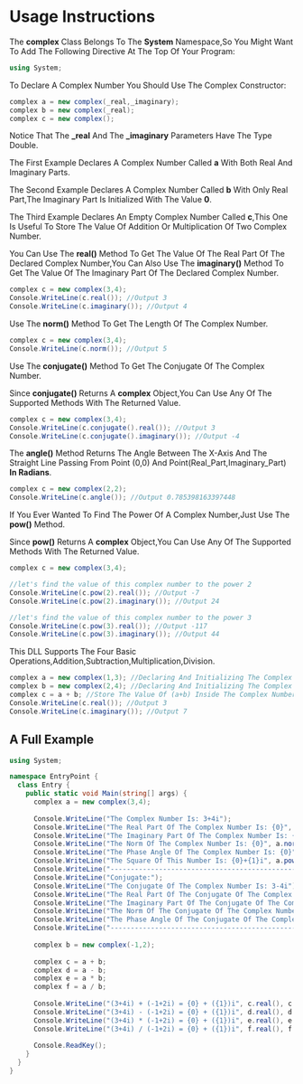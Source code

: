 <h1>Usage Instructions</h1>
<p>The <b>complex</b> Class Belongs To The <b>System</b> Namespace,So You Might Want To Add The Following Directive At The Top Of Your Program:</p>

```cs
using System;
```

<p>To Declare A Complex Number You Should Use The Complex Constructor:</p>

```cs
complex a = new complex(_real,_imaginary);
complex b = new complex(_real);
complex c = new complex();
```

<p>Notice That The <b>_real</b> And The <b>_imaginary</b> Parameters Have The Type Double.</p>
<p>The First Example Declares A Complex Number Called <b>a</b> With Both Real And Imaginary Parts.</p>
<p>The Second Example Declares A Complex Number Called <b>b</b> With Only Real Part,The Imaginary Part Is Initialized With The Value <b>0</b>.</p>
<p>The Third Example Declares An Empty Complex Number Called <b>c</b>,This One Is Useful To Store The Value Of Addition Or Multiplication Of Two Complex Number.</p>

<p>You Can Use The <b>real()</b> Method To Get The Value Of The Real Part Of The Declared Complex Number,You Can Also Use The <b>imaginary()</b> Method To Get The Value Of The Imaginary Part Of The Declared Complex Number.</p>

```cs
complex c = new complex(3,4);
Console.WriteLine(c.real()); //Output 3
Console.WriteLine(c.imaginary()); //Output 4
```

<p>Use The <b>norm()</b> Method To Get The Length Of The Complex Number.</p>

```cs 
complex c = new complex(3,4);
Console.WriteLine(c.norm()); //Output 5
```

<p>Use The <b>conjugate()</b> Method To Get The Conjugate Of The Complex Number.</p>
<p>Since <b>conjugate()</b> Returns A <b>complex</b> Object,You Can Use Any Of The Supported Methods With The Returned Value.</p>

```cs
complex c = new complex(3,4);
Console.WriteLine(c.conjugate().real()); //Output 3
Console.WriteLine(c.conjugate().imaginary()); //Output -4
```

<p>The <b>angle()</b> Method Returns The Angle Between The X-Axis And The Straight Line Passing From Point (0,0) And Point(Real_Part,Imaginary_Part) <b>In Radians</b>.</p>

```cs
complex c = new complex(2,2);
Console.WriteLine(c.angle()); //Output 0.785398163397448
```

<p>If You Ever Wanted To Find The Power Of A Complex Number,Just Use The <b>pow()</b> Method.</p>
<p>Since <b>pow()</b> Returns A <b>complex</b> Object,You Can Use Any Of The Supported Methods With The Returned Value.</p>

```cs
complex c = new complex(3,4);

//let's find the value of this complex number to the power 2
Console.WriteLine(c.pow(2).real()); //Output -7
Console.WriteLine(c.pow(2).imaginary()); //Output 24

//let's find the value of this complex number to the power 3
Console.WriteLine(c.pow(3).real()); //Output -117
Console.WriteLine(c.pow(3).imaginary()); //Output 44
```

<p>This DLL Supports The Four Basic Operations,Addition,Subtraction,Multiplication,Division.</p>

```cs
complex a = new complex(1,3); //Declaring And Initializing The Complex Number (a)
complex b = new complex(2,4); //Declaring And Initializing The Complex Number (b)
complex c = a + b; //Store The Value Of (a+b) Inside The Complex Number (c)
Console.WriteLine(c.real()); //Output 3
Console.WriteLine(c.imaginary()); //Output 7
```

<h2>A Full Example</h2>

```cs
using System;

namespace EntryPoint {
  class Entry {
    public static void Main(string[] args) {
      complex a = new complex(3,4);
      
      Console.WriteLine("The Complex Number Is: 3+4i");
      Console.WriteLine("The Real Part Of The Complex Number Is: {0}", a.real());
      Console.WriteLine("The Imaginary Part Of The Complex Number Is: {0}", a.imaginary());
      Console.WriteLine("The Norm Of The Complex Number Is: {0}", a.norm());
      Console.WriteLine("The Phase Angle Of The Complex Number Is: {0}", a.angle());
      Console.WriteLine("The Square Of This Number Is: {0}+{1}i", a.pow(2).real(), a.pow(2).imaginary());
      Console.WriteLine("--------------------------------------------------------------");
      Console.WriteLine("Conjugate:");
      Console.WriteLine("The Conjugate Of The Complex Number Is: 3-4i");
      Console.WriteLine("The Real Part Of The Conjugate Of The Complex Number Is: {0}", a.conjugate().real());
      Console.WriteLine("The Imaginary Part Of The Conjugate Of The Complex Number Is: {0}", a.conjugate().imaginary());
      Console.WriteLine("The Norm Of The Conjugate Of The Complex Number Is: {0}", a.conjugate().norm());
      Console.WriteLine("The Phase Angle Of The Conjugate Of The Complex Number Is: {0}", a.conjugate().angle());
      Console.WriteLine("--------------------------------------------------------------");
      
      complex b = new complex(-1,2);
      
      complex c = a + b;
      complex d = a - b;
      complex e = a * b;
      complex f = a / b;
      
      Console.WriteLine("(3+4i) + (-1+2i) = {0} + ({1})i", c.real(), c.imaginary());
      Console.WriteLine("(3+4i) - (-1+2i) = {0} + ({1})i", d.real(), d.imaginary());
      Console.WriteLine("(3+4i) * (-1+2i) = {0} + ({1})i", e.real(), e.imaginary());
      Console.WriteLine("(3+4i) / (-1+2i) = {0} + ({1})i", f.real(), f.imaginary());
      
      Console.ReadKey();
    }
  }
}
```
